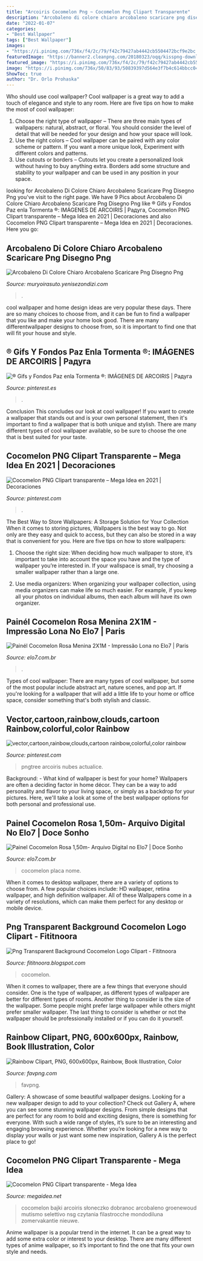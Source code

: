 ```yaml
---
title: "Arcoiris Cocomelon Png ~ Cocomelon Png Clipart Transparente"
description: "Arcobaleno di colore chiaro arcobaleno scaricare png disegno png"
date: "2022-01-07"
categories:
- "Best Wallpaper"
tags: ["Best Wallpaper"]
images:
- "https://i.pinimg.com/736x/f4/2c/79/f42c79427ab4442cb5504472bcf9e2bc.jpg"
featuredImage: "https://banner2.cleanpng.com/20180323/oqq/kisspng-download-rainbow-clip-art-rainbow-5ab47c459500c8.5658296215217777336103.jpg"
featured_image: "https://i.pinimg.com/736x/f4/2c/79/f42c79427ab4442cb5504472bcf9e2bc.jpg"
image: "https://i.pinimg.com/736x/50/83/93/50839397d564e3f7b4c614bbcc04c32a.jpg"
ShowToc: true
author: "Dr. Orlo Prohaska"
---
```



Who should use cool wallpaper?
Cool wallpaper is a great way to add a touch of elegance and style to any room. Here are five tips on how to make the most of cool wallpaper: 
1) Choose the right type of wallpaper – There are three main types of wallpapers: natural, abstract, or floral. You should consider the level of detail that will be needed for your design and how your space will look. 
2) Use the right colors – Cool wallpaper can be paired with any color scheme or pattern. If you want a more unique look, Experiment with different colors and patterns. 
3) Use cutouts or borders – Cutouts let you create a personalized look without having to buy anything extra. Borders add some structure and stability to your wallpaper and can be used in any position in your space.

	

		
looking for Arcobaleno Di Colore Chiaro Arcobaleno Scaricare Png Disegno Png you've visit to the right page. We have 9 Pics about Arcobaleno Di Colore Chiaro Arcobaleno Scaricare Png Disegno Png like ® Gifs y Fondos Paz enla Tormenta ®: IMÁGENES DE ARCOIRIS | Радуга, Cocomelon PNG Clipart transparente – Mega Idea en 2021 | Decoraciones and also Cocomelon PNG Clipart transparente – Mega Idea en 2021 | Decoraciones. Here you go:
		
    
## Arcobaleno Di Colore Chiaro Arcobaleno Scaricare Png Disegno Png

<img loading=lazy src="https://banner2.cleanpng.com/20180323/oqq/kisspng-download-rainbow-clip-art-rainbow-5ab47c459500c8.5658296215217777336103.jpg" onerror="this.onerror=null;this.src='https://tse1.mm.bing.net/th?id=OIP.7GiWRCDTwiGGFlgTGD-lRQHaEH&amp;pid=15.1';" alt="Arcobaleno Di Colore Chiaro Arcobaleno Scaricare Png Disegno Png">

_Source: muryoirasuto.yenisezondizi.com_

>. 

	

cool wallpaper and home design ideas are very popular these days. There are so many choices to choose from, and it can be fun to find a wallpaper that you like and make your home look good. There are many differentwallpaper designs to choose from, so it is important to find one that will fit your house and style.

    
## ® Gifs Y Fondos Paz Enla Tormenta ®: IMÁGENES DE ARCOIRIS | Радуга

<img loading=lazy src="https://i.pinimg.com/736x/50/83/93/50839397d564e3f7b4c614bbcc04c32a.jpg" onerror="this.onerror=null;this.src='https://tse2.mm.bing.net/th?id=OIP.6sUf_yVisAl0L9cGj6ZiIwHaER&amp;pid=15.1';" alt="® Gifs y Fondos Paz enla Tormenta ®: IMÁGENES DE ARCOIRIS | Радуга">

_Source: pinterest.es_

>. 

	

Conclusion
This concludes our look at cool wallpaper! If you want to create a wallpaper that stands out and is your own personal statement, then it's important to find a wallpaper that is both unique and stylish. There are many different types of cool wallpaper available, so be sure to choose the one that is best suited for your taste.

    
## Cocomelon PNG Clipart Transparente – Mega Idea En 2021 | Decoraciones

<img loading=lazy src="https://i.pinimg.com/originals/ce/13/b4/ce13b49beca45fcb971abae66e1186c7.png" onerror="this.onerror=null;this.src='https://tse3.mm.bing.net/th?id=OIP.1_2oZCC5N91Eya081l0o6gHaI_&amp;pid=15.1';" alt="Cocomelon PNG Clipart transparente – Mega Idea en 2021 | Decoraciones">

_Source: pinterest.com_

>. 

	

The Best Way to Store Wallpapers: A Storage Solution for Your Collection
When it comes to storing pictures, Wallpapers is the best way to go. Not only are they easy and quick to access, but they can also be stored in a way that is convenient for you. Here are five tips on how to store wallpapers:
1) Choose the right size: When deciding how much wallpaper to store, it’s important to take into account the space you have and the type of wallpaper you’re interested in. If your wallspace is small, try choosing a smaller wallpaper rather than a large one.

2) Use media organizers: When organizing your wallpaper collection, using media organizers can make life so much easier. For example, if you keep all your photos on individual albums, then each album will have its own organizer.

    
## Painél Cocomelon Rosa Menina 2X1M - Impressão Lona No Elo7 | Paris

<img loading=lazy src="https://img.elo7.com.br/product/zoom/2C0F776/painel-cocomelon-rosa-menina-2x1m-impressao-lona-musica.jpg" onerror="this.onerror=null;this.src='https://tse1.mm.bing.net/th?id=OIP.R-Et6vj8MGxmnoQZ8wDh9wHaFl&amp;pid=15.1';" alt="Painél Cocomelon Rosa Menina 2X1M - Impressão Lona no Elo7 | Paris">

_Source: elo7.com.br_

>. 

	

Types of cool wallpaper:
There are many types of cool wallpaper, but some of the most popular include abstract art, nature scenes, and pop art. If you're looking for a wallpaper that will add a little life to your home or office space, consider something that's both stylish and classic.

    
## Vector,cartoon,rainbow,clouds,cartoon Rainbow,colorful,color Rainbow

<img loading=lazy src="https://i.pinimg.com/736x/f4/2c/79/f42c79427ab4442cb5504472bcf9e2bc.jpg" onerror="this.onerror=null;this.src='https://tse1.mm.bing.net/th?id=OIP.Y201Asb6kKmQBnR7bGBbkQHaHa&amp;pid=15.1';" alt="vector,cartoon,rainbow,clouds,cartoon rainbow,colorful,color rainbow">

_Source: pinterest.com_

>pngtree arcoiris nubes actualice. 

	

Background: - What kind of wallpaper is best for your home?
Wallpapers are often a deciding factor in home décor. They can be a way to add personality and flavor to your living space, or simply as a backdrop for your pictures. Here, we'll take a look at some of the best wallpaper options for both personal and professional use.

    
## Painel Cocomelon Rosa 1,50m- Arquivo Digital No Elo7 | Doce Sonho

<img loading=lazy src="https://img.elo7.com.br/product/main/30F9ADB/painel-cocomelon-menina-1-50x1m-arquivo-digital-placa-com-nome.jpg" onerror="this.onerror=null;this.src='https://tse2.mm.bing.net/th?id=OIP.0QG00FvNbeTQEhYIdL38aAHaFl&amp;pid=15.1';" alt="Painel Cocomelon Rosa 1,50m- Arquivo Digital no Elo7 | Doce Sonho">

_Source: elo7.com.br_

>cocomelon placa nome. 

	

When it comes to desktop wallpaper, there are a variety of options to choose from. A few popular choices include: HD wallpaper, retina wallpaper, and high definition wallpaper. All of these Wallpapers come in a variety of resolutions, which can make them perfect for any desktop or mobile device. 

    
## Png Transparent Background Cocomelon Logo Clipart - Fititnoora

<img loading=lazy src="https://www.megaidea.net/wp-content/uploads/2021/01/cocomelon-amigos-02-1024x639.png" onerror="this.onerror=null;this.src='https://tse2.mm.bing.net/th?id=OIP.bXl4xPgPm_Kk-Ha5QpSTcwHaEn&amp;pid=15.1';" alt="Png Transparent Background Cocomelon Logo Clipart - Fititnoora">

_Source: fititnoora.blogspot.com_

>cocomelon. 

	

When it comes to wallpaper, there are a few things that everyone should consider. One is the type of wallpaper, as different types of wallpaper are better for different types of rooms. Another thing to consider is the size of the wallpaper. Some people might prefer large wallpaper while others might prefer smaller wallpaper. The last thing to consider is whether or not the wallpaper should be professionally installed or if you can do it yourself.

    
## Rainbow Clipart, PNG, 600x600px, Rainbow, Book Illustration, Color

<img loading=lazy src="https://img.favpng.com/22/22/13/rainbow-clipart-png-favpng-2s1mEdUsfLKY7XmEQEcrMD8QD.jpg" onerror="this.onerror=null;this.src='https://tse2.mm.bing.net/th?id=OIP.p7wdXhbwCivMGNlpdpoFFQHaFa&amp;pid=15.1';" alt="Rainbow Clipart, PNG, 600x600px, Rainbow, Book Illustration, Color">

_Source: favpng.com_

>favpng. 

	

Gallery: A showcase of some beautiful wallpaper designs.
Looking for a new wallpaper design to add to your collection? Check out Gallery A, where you can see some stunning wallpaper designs. From simple designs that are perfect for any room to bold and exciting designs, there is something for everyone. With such a wide range of styles, it’s sure to be an interesting and engaging browsing experience. Whether you’re looking for a new way to display your walls or just want some new inspiration, Gallery A is the perfect place to go!





	
	
    
## Cocomelon PNG Clipart Transparente - Mega Idea

<img loading=lazy src="https://www.megaidea.net/wp-content/uploads/2021/01/arcoiris-cocomelon-1-150x150.png" onerror="this.onerror=null;this.src='https://tse1.mm.bing.net/th?id=OIP.Xco8xUrhPg4f1Fxj21SEIwAAAA&amp;pid=15.1';" alt="Cocomelon PNG Clipart transparente - Mega Idea">

_Source: megaidea.net_

>cocomelon bajki arcoiris słoneczko dobranoc arcobaleno groenewoud mutismo selettivo nsg czytania filastrocche mondodiluna zomervakantie nieuwe. 

	

Anime wallpaper is a popular trend in the internet. It can be a great way to add some extra color or interest to your desktop. There are many different types of anime wallpaper, so it’s important to find the one that fits your own style and needs.

